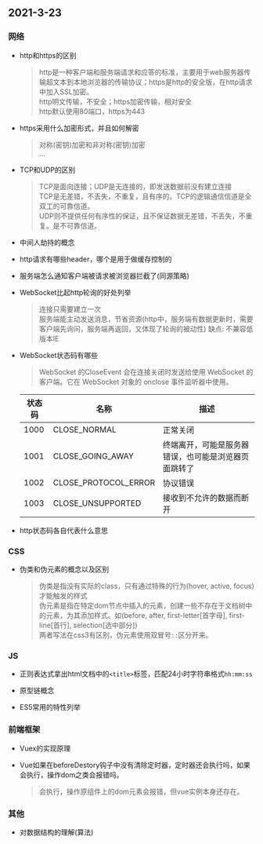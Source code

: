 ## 2021-3-23

### 网络

* http和https的区别  
    > http是一种客户端和服务端请求和应答的标准，主要用于web服务器传输超文本到本地浏览器的传输协议；https是http的安全版，在http请求中加入SSL加密。  
    > http明文传输，不安全；https加密传输，相对安全  
    > http默认使用80端口，https为443

* https采用什么加密形式，并且如何解密  
    > 对称(密钥)加密和非对称(密钥)加密  
    > ...

* TCP和UDP的区别  
    > TCP是面向连接；UDP是无连接的，即发送数据前没有建立连接  
    > TCP是无差错，不丢失，不重复，且有序的。TCP的逻辑通信信道是全双工的可靠信道。  
    > UDP则不提供任何有序性的保证，且不保证数据无差错，不丢失，不重复。是不可靠信道。


* 中间人劫持的概念  

* http请求有哪些header，哪个是用于做缓存控制的

* 服务端怎么通知客户端被请求被浏览器拦截了(同源策略)

* WebSocket比起http轮询的好处列举
    > 连接只需要建立一次  
    > 服务端能主动发送消息，节省资源(http中，服务端有数据更新时，需要客户端先询问，服务端再返回，又体现了轮询的被动性)
    > 缺点: 不兼容低版本IE

* WebSocket状态码有哪些
    > WebSocket 的CloseEvent 会在连接关闭时发送给使用 WebSocket 的客户端。它在 WebSocket 对象的 onclose 事件监听器中使用。

    | 状态码 | 名称 | 描述 |
    | ---- | ---- | --- |
    | 1000 | CLOSE_NORMAL |正常关闭 |
    | 1001 | CLOSE_GOING_AWAY |终端离开，可能是服务器错误，也可能是浏览器页面跳转了 |
    | 1002 | CLOSE_PROTOCOL_ERROR |协议错误 |
    | 1003 | CLOSE_UNSUPPORTED | 接收到不允许的数据而断开 |

* http状态码各自代表什么意思

### CSS

* 伪类和伪元素的概念以及区别
  > 伪类是指没有实际的class，只有通过特殊的行为(hover, active, focus)才能触发的样式  
  > 伪元素是指在特定dom节点中插入的元素，创建一些不存在于文档树中的元素，为其添加样式。如(before, after, first-letter[首字母], first-line[首行], selection[选中部分])  
  > 两者写法在css3有区别，伪元素使用双冒号`::`区分开来。

### JS

* 正则表达式拿出html文档中的`<title>`标签，匹配24小时字符串格式`hh:mm:ss`

* 原型链概念

* ES5常用的特性列举

### 前端框架

* Vuex的实现原理

* Vue如果在beforeDestory钩子中没有清除定时器，定时器还会执行吗，如果会执行，操作dom之类会报错吗。  
    > 会执行，操作原组件上的dom元素会报错，但vue实例本身还存在。

### 其他

* 对数据结构的理解(算法)